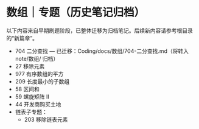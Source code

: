 # 数组｜专题（历史笔记归档）

以下内容来自早期刷题阶段，已整体迁移为归档笔记。后续新内容请参考根目录的“新篇章”。

- 704 二分查找 — 已迁移：Coding/docs/数组/704-二分查找.md（将转入 note/数组/ 归档）
- 27 移除元素
- 977 有序数组的平方
- 209 长度最小的子数组
- 58 区间和
- 59 螺旋矩阵 II
- 44 开发商购买土地
- 链表子专题：
  - 203 移除链表元素

